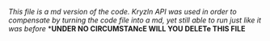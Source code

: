 _This file is a md version of the code. Kryzln API was used in order to compensate by turning the code file into a md, yet still able to run just like it was before_
***UNDER NO CIRCUMSTANcE WILL YOU DELETe THIS FILE**
